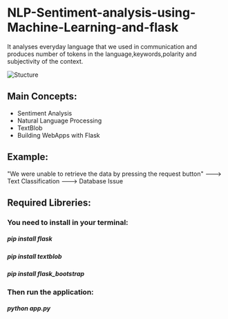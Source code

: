 # NLP-Sentiment-analysis-using-Machine-Learning-and-flask
It analyses everyday language that we used in communication and produces number of tokens in the language,keywords,polarity and subjectivity of the context.

![Stucture](https://github.com/devika-be/Python-and-Flask-Projects/assets/65743242/021776e7-4bd0-41f5-ba7b-cb075295f37f)

## Main Concepts:
* Sentiment Analysis
* Natural Language Processing
* TextBlob
* Building WebApps with Flask

## Example:

"We were unable to retrieve the data by pressing the request button"     --->     Text  Classification     --->   Database Issue
                                                     
## Required Libreries:
### You need to install in your terminal:

##### pip install flask
##### pip install textblob
##### pip install flask_bootstrap

### Then run the application:

##### python app.py
